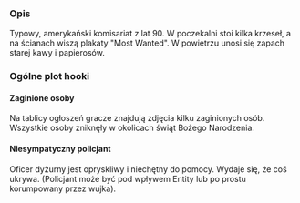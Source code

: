 ### Opis
Typowy, amerykański komisariat z lat 90. W poczekalni stoi kilka krzeseł, a na ścianach wiszą plakaty "Most Wanted". W powietrzu unosi się zapach starej kawy i papierosów.
### Ogólne plot hooki
#### Zaginione osoby
Na tablicy ogłoszeń gracze znajdują zdjęcia kilku zaginionych osób. Wszystkie osoby zniknęły w okolicach świąt Bożego Narodzenia.
#### Niesympatyczny policjant
Oficer dyżurny jest opryskliwy i niechętny do pomocy. Wydaje się, że coś ukrywa. (Policjant może być pod wpływem Entity lub po prostu korumpowany przez wujka).